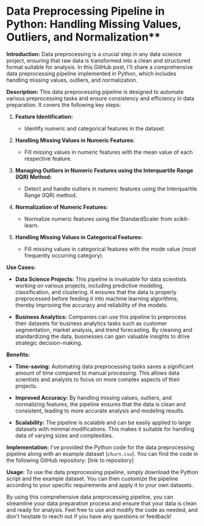 # Data Preprocessing Pipeline in Python: Handling Missing Values, Outliers, and Normalization**

**Introduction:**
Data preprocessing is a crucial step in any data science project, ensuring that raw data is transformed into a clean and structured format suitable for analysis. In this GitHub post, I'll share a comprehensive data preprocessing pipeline implemented in Python, which includes handling missing values, outliers, and normalization.

**Description:**
This data preprocessing pipeline is designed to automate various preprocessing tasks and ensure consistency and efficiency in data preparation. It covers the following key steps:

1. **Feature Identification:** 
   - Identify numeric and categorical features in the dataset.

2. **Handling Missing Values in Numeric Features:** 
   - Fill missing values in numeric features with the mean value of each respective feature.

3. **Managing Outliers in Numeric Features using the Interquartile Range (IQR) Method:** 
   - Detect and handle outliers in numeric features using the Interquartile Range (IQR) method.

4. **Normalization of Numeric Features:** 
   - Normalize numeric features using the StandardScaler from scikit-learn.

5. **Handling Missing Values in Categorical Features:** 
   - Fill missing values in categorical features with the mode value (most frequently occurring category).

**Use Cases:**
- **Data Science Projects:** This pipeline is invaluable for data scientists working on various projects, including predictive modeling, classification, and clustering. It ensures that the data is properly preprocessed before feeding it into machine learning algorithms, thereby improving the accuracy and reliability of the models.

- **Business Analytics:** Companies can use this pipeline to preprocess their datasets for business analytics tasks such as customer segmentation, market analysis, and trend forecasting. By cleaning and standardizing the data, businesses can gain valuable insights to drive strategic decision-making.

**Benefits:**
- **Time-saving:** Automating data preprocessing tasks saves a significant amount of time compared to manual processing. This allows data scientists and analysts to focus on more complex aspects of their projects.

- **Improved Accuracy:** By handling missing values, outliers, and normalizing features, the pipeline ensures that the data is clean and consistent, leading to more accurate analysis and modeling results.

- **Scalability:** The pipeline is scalable and can be easily applied to large datasets with minimal modifications. This makes it suitable for handling data of varying sizes and complexities.


**Implementation:**
I've provided the Python code for the data preprocessing pipeline along with an example dataset (`churn.csv`). You can find the code in the following GitHub repository: [link to repository]

**Usage:**
To use the data preprocessing pipeline, simply download the Python script and the example dataset. You can then customize the pipeline according to your specific requirements and apply it to your own datasets.


By using this comprehensive data preprocessing pipeline, you can streamline your data preparation process and ensure that your data is clean and ready for analysis. Feel free to use and modify the code as needed, and don't hesitate to reach out if you have any questions or feedback!
